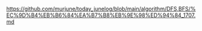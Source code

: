https://github.com/murjune/today_junelog/blob/main/algorithm/DFS,BFS/%EC%9D%B4%EB%B6%84%EA%B7%B8%EB%9E%98%ED%94%84_1707.md
